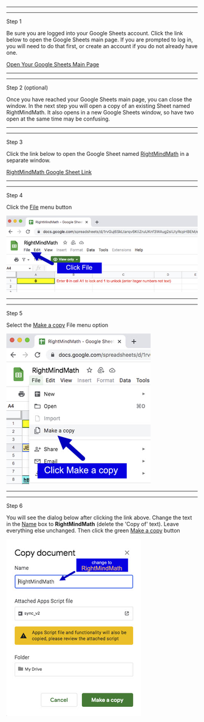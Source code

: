 <hr><hr>
<div class="step">Step 1</div>
<p>Be sure you are logged into your Google Sheets account. Click the link below to open the Google Sheets main page. If you are prompted to log in, you will need to do that first, or create an account if you do not already have one.</p>
<p><a target="_blank" href="https://docs.google.com/spreadsheets/d/1rvGuj6SkLtarqv6KIiZruUKnf3WAug2sIUIyRcpHBEM/edit?usp=sharing">Open Your Google Sheets Main Page</a></p>

<hr><hr>
<div class="step">Step 2 (optional)</div>
<p>Once you have reached your Google Sheets main page, you can close the window. In the next step you will open a copy of an existing Sheet named RightMindMath. It also opens in a new Google Sheets window, so have two open at the same time may be confusing.</p>

<hr><hr>
<div class="step">Step 3</div>
<p>Click the link below to open the Google Sheet named <u>RightMindMath</u> in a separate window.</p>
<p><a target="_blank" href="https://docs.google.com/spreadsheets/d/1rvGuj6SkLtarqv6KIiZruUKnf3WAug2sIUIyRcpHBEM/edit?usp=sharing">RightMindMath Google Sheet Link</a></p>

<hr><hr>
<div class="step">Step 4</div>
<p>Click the <u>File</u> menu button</p>
<p><img src="../../images/img_en_us/01_01a_click_file.jpg"  class="img_responsive"></p>

<hr><hr>
<div class="step">Step 5</div>
<p>Select the <u>Make a copy</u> File menu option</p>
<p><img src="../../images/img_en_us/01_02a_click_make_copy.jpg" class="img_responsive"></p>

<hr><hr>
<div class="step">Step 6</div>
<p>You will see the dialog below after clicking the link above. Change the text in the <u>Name</u> box to <b>RightMindMath</b> (delete the &#039;Copy of&#039; text). Leave everything else unchanged. Then click the green <u>Make a copy</u> button</p>
<p><img src="../../images/img_en_us/01_03a_copy_rmm_dialog.jpg" class="img_responsive"></p>
